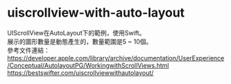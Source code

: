 # uiscrollview-with-auto-layout
UIScrollView在AutoLayout下的範例，使用Swift。  
展示的圖形數量是動態產生的，數量範圍是5 ~ 10個。  
參考文件連結：  
https://developer.apple.com/library/archive/documentation/UserExperience/Conceptual/AutolayoutPG/WorkingwithScrollViews.html  
https://bestswifter.com/uiscrollviewwithautolayout/  
